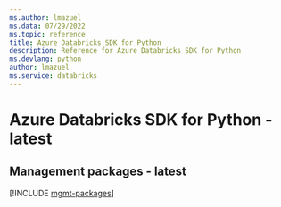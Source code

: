 ```yaml
---
ms.author: lmazuel
ms.data: 07/29/2022
ms.topic: reference
title: Azure Databricks SDK for Python
description: Reference for Azure Databricks SDK for Python
ms.devlang: python
author: lmazuel
ms.service: databricks
---
```

# Azure Databricks SDK for Python - latest

## Management packages - latest
[!INCLUDE [mgmt-packages](databricks-mgmt-index.md)]